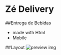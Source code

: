 ﻿# Zé Delivery

##Entrega de Bebidas

- made with Html
- Mobile

##Layout
![preview img](/assets/preview-zé.png)
